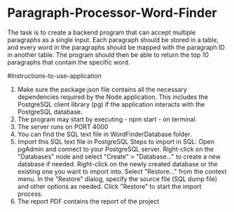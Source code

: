 # Paragraph-Processor-Word-Finder
The task is to create a backend program that can accept multiple paragraphs as a single input. Each paragraph should be stored in a table, and every word in the paragraphs should be mapped with the paragraph ID in another table. The program should then be able to return the top 10 paragraphs that contain the specific word.


#Instructions-to-use-application
1) Make sure the package.json file contains all the necessary dependencies required by the Node application. This includes the PostgreSQL client library (pg) if the application interacts with the PostgreSQL database.
2) The program may start by executing - npm start - on terminal. 
3) The server runs on PORT 4000
5) You can find the SQL text file in WordFinderDatabase folder.
6) Import this SQL text file in PostgreSQL
Steps to import in SQL:
Open pgAdmin and connect to your PostgreSQL server.
Right-click on the "Databases" node and select "Create" > "Database..." to create a new database if needed.
Right-click on the newly created database or the existing one you want to import into.
Select "Restore..." from the context menu.
In the "Restore" dialog, specify the source file (SQL dump file) and other options as needed.
Click "Restore" to start the import process.
7) The report PDF contains the report of the project
